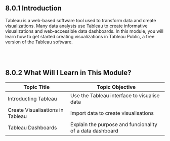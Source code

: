 ## 8.0.1 Introduction
Tableau is a web-based software tool used to transform data and create visualizations. Many data analysts use Tableau to create informative visualizations and web-accessible data dashboards. In this module, you will learn how to get started creating visualizations in Tableau Public, a free version of the Tableau software.

<br/><br/>

## 8.0.2 What Will I Learn in This Module?

|Topic Title|Topic Objective|
|-----|-----|
|Introducting Tableau|Use the Tableau interface to visualise data|
|Create Visualisations in Tableau|Import data to create visualisations|
|Tableau Dashboards|Explain the purpose and funcionality of a data dashboard|

<br/>